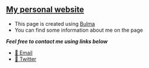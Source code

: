 ## [My personal website](https://mirosopa.github.io)

- This page is created using [Bulma](https://bulma.io)
- You can find some information about me on the page

*__Feel free to contact me using links below__*

- [📩 Email](mailto:mirosopa@gmail.com)
- [🐤 Twitter](https://twitter.com/mirosopa_)
